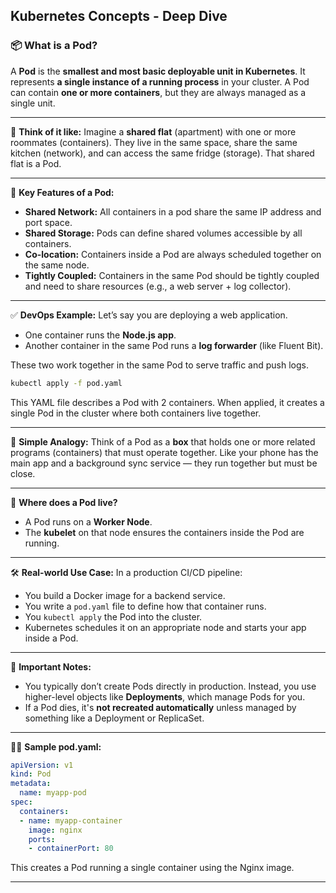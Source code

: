 ## Kubernetes Concepts - Deep Dive

### 📦 What is a Pod?

A **Pod** is the **smallest and most basic deployable unit in Kubernetes**. It represents **a single instance of a running process** in your cluster. A Pod can contain **one or more containers**, but they are always managed as a single unit.

---

🧠 **Think of it like:**
Imagine a **shared flat** (apartment) with one or more roommates (containers). They live in the same space, share the same kitchen (network), and can access the same fridge (storage). That shared flat is a Pod.

---

🔧 **Key Features of a Pod:**

* **Shared Network:** All containers in a pod share the same IP address and port space.
* **Shared Storage:** Pods can define shared volumes accessible by all containers.
* **Co-location:** Containers inside a Pod are always scheduled together on the same node.
* **Tightly Coupled:** Containers in the same Pod should be tightly coupled and need to share resources (e.g., a web server + log collector).

---

✅ **DevOps Example:**
Let’s say you are deploying a web application.

* One container runs the **Node.js app**.
* Another container in the same Pod runs a **log forwarder** (like Fluent Bit).

These two work together in the same Pod to serve traffic and push logs.

```bash
kubectl apply -f pod.yaml
```

This YAML file describes a Pod with 2 containers. When applied, it creates a single Pod in the cluster where both containers live together.

---

🤖 **Simple Analogy:**
Think of a Pod as a **box** that holds one or more related programs (containers) that must operate together. Like your phone has the main app and a background sync service — they run together but must be close.

---

🧱 **Where does a Pod live?**

* A Pod runs on a **Worker Node**.
* The **kubelet** on that node ensures the containers inside the Pod are running.

---

🛠️ **Real-world Use Case:**
In a production CI/CD pipeline:

* You build a Docker image for a backend service.
* You write a `pod.yaml` file to define how that container runs.
* You `kubectl apply` the Pod into the cluster.
* Kubernetes schedules it on an appropriate node and starts your app inside a Pod.

---

📌 **Important Notes:**

* You typically don’t create Pods directly in production. Instead, you use higher-level objects like **Deployments**, which manage Pods for you.
* If a Pod dies, it's **not recreated automatically** unless managed by something like a Deployment or ReplicaSet.

---

👨‍💻 **Sample pod.yaml:**

```yaml
apiVersion: v1
kind: Pod
metadata:
  name: myapp-pod
spec:
  containers:
  - name: myapp-container
    image: nginx
    ports:
    - containerPort: 80
```

This creates a Pod running a single container using the Nginx image.

---


